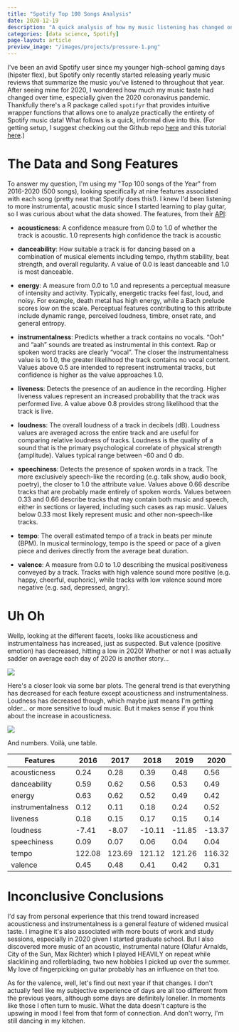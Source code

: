 ```yaml
---
title: "Spotify Top 100 Songs Analysis"
date: 2020-12-19
description: "A quick analysis of how my music listening has changed on Spotify."
categories: [data science, Spotify]
page-layout: article
preview_image: "/images/projects/pressure-1.png"
---
```


I've been an avid Spotify user since my younger high-school gaming days (hipster flex), but Spotify only recently started releasing yearly music reviews that summarize the music you've listened to throughout that year. After seeing mine for 2020, I wondered how much my music taste had changed over time, especially given the 2020 coronavirus pandemic. Thankfully there's a R package called `spotifyr` that provides intuitive wrapper functions that allows one to analyze practically the entirety of Spotify music data! What follows is a quick, informal dive into this. (For getting setup, I suggest checking out the Github repo [here](https://github.com/charlie86/spotifyr) and this tutorial [here](https://msmith7161.github.io/what-is-speechiness/).)

# The Data and Song Features

To answer my question, I'm using my "Top 100 songs of the Year" from 2016-2020 (500 songs), looking specifically at nine features associated with each song (pretty neat that Spotify does this!). I knew I'd been listening to more instrumental, acoustic music since I started learning to play guitar, so I was curious about what the data showed. The features, from their [API](https://developer.spotify.com/documentation/web-api/reference/tracks/get-audio-features/):

* **acousticness**: A confidence measure from 0.0 to 1.0 of whether the track is acoustic. 1.0 represents high confidence the track is acoustic

* **danceability**: How suitable a track is for dancing based on a combination of musical elements including tempo, rhythm stability, beat strength, and overall regularity. A value of 0.0 is least danceable and 1.0 is most danceable. 

* **energy**: A measure from 0.0 to 1.0 and represents a perceptual measure of intensity and activity. Typically, energetic tracks feel fast, loud, and noisy. For example, death metal has high energy, while a Bach prelude scores low on the scale. Perceptual features contributing to this attribute include dynamic range, perceived loudness, timbre, onset rate, and general entropy. 

* **instrumentalness**: Predicts whether a track contains no vocals. “Ooh” and “aah” sounds are treated as instrumental in this context. Rap or spoken word tracks are clearly “vocal”. The closer the instrumentalness value is to 1.0, the greater likelihood the track contains no vocal content. Values above 0.5 are intended to represent instrumental tracks, but confidence is higher as the value approaches 1.0.

* **liveness**: Detects the presence of an audience in the recording. Higher liveness values represent an increased probability that the track was performed live. A value above 0.8 provides strong likelihood that the track is live.

* **loudness**: The overall loudness of a track in decibels (dB). Loudness values are averaged across the entire track and are useful for comparing relative loudness of tracks. Loudness is the quality of a sound that is the primary psychological correlate of physical strength (amplitude). Values typical range between -60 and 0 db.

* **speechiness**: Detects the presence of spoken words in a track. The more exclusively speech-like the recording (e.g. talk show, audio book, poetry), the closer to 1.0 the attribute value. Values above 0.66 describe tracks that are probably made entirely of spoken words. Values between 0.33 and 0.66 describe tracks that may contain both music and speech, either in sections or layered, including such cases as rap music. Values below 0.33 most likely represent music and other non-speech-like tracks.

* **tempo**: The overall estimated tempo of a track in beats per minute (BPM). In musical terminology, tempo is the speed or pace of a given piece and derives directly from the average beat duration.

* **valence**: A measure from 0.0 to 1.0 describing the musical positiveness conveyed by a track. Tracks with high valence sound more positive (e.g. happy, cheerful, euphoric), while tracks with low valence sound more negative (e.g. sad, depressed, angry). 

# Uh Oh

Wellp, looking at the different facets, looks like acousticness and instrumentalness has increased, just as suspected. But valence (positive emotion) has decreased, hitting a low in 2020! Whether or not I was actually sadder on average each day of 2020 is another story... 

![](/images/projects/pressure-1.png)

Here's a closer look via some bar plots. The general trend is that everything has decreased for each feature except acousticness and instrumentalness. Loudness has decreased though, which maybe just means I'm getting older... or more sensitive to loud music. But it makes sense if you think about the increase in acousticness.

![](/images/projects/barplot-1.png)

And numbers. Voilà, une table.

|Features|2016|2017|2018|2019|2020|
|---|---|---|---|---|---|
|acousticness|0.24|0.28|0.39|0.48|0.56|
|danceability|	0.59|	0.62|	0.56|	0.53|	0.49|
|energy|	0.63|	0.62|	0.52|	0.49|	0.42|
|instrumentalness|	0.12|	0.11|	0.18|	0.24|	0.52|
|liveness|	0.18|	0.15|	0.17|	0.15|	0.14|
|loudness|	-7.41|	-8.07|	-10.11|	-11.85|	-13.37|
|speechiness|	0.09|	0.07|	0.06|	0.04|	0.04|
|tempo|	122.08|	123.69|	121.12|	121.26|	116.32|
|valence|	0.45|	0.48|	0.41|	0.42|	0.31|

# Inconclusive Conclusions

I'd say from personal experience that this trend toward increased acousticness and instrumentalness is a general feature of widened musical taste. I imagine it's also associated with more bouts of work and study sessions, especially in 2020 given I started graduate school. But I also discovered more music of an acoustic, instrumental nature (Olafur Arnalds, City of the Sun, Max Richter) which I played HEAVILY on repeat while slacklining and rollerblading, two new hobbies I picked up over the summer. My love of fingerpicking on guitar probably has an influence on that too.

As for the valence, well, let's find out next year if that changes. I don't actually feel like my subjective experience of days are all too different from the previous years, although some days are definitely lonelier. In moments like those I often turn to music. What the data doesn't capture is the upswing in mood I feel from that form of connection. And don't worry, I'm still dancing in my kitchen.